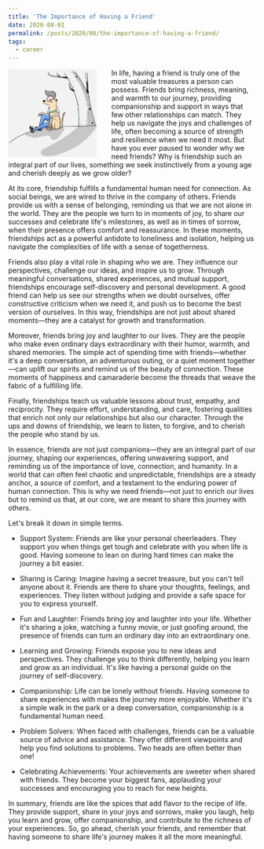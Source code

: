 ```yaml
---
title: 'The Importance of Having a Friend'
date: 2020-08-01
permalink: /posts/2020/08/the-importance-of-having-a-friend/
tags:
  - career
---
```


<img width="180" alt="dog puppy friend" src="/images/posts/the-importance-of-having-a-friend.png" style="float: left; margin-right: 30px;" /> In life, having a friend is truly one of the most valuable treasures a person can possess. Friends bring richness, meaning, and warmth to our journey, providing companionship and support in ways that few other relationships can match. They help us navigate the joys and challenges of life, often becoming a source of strength and resilience when we need it most. But have you ever paused to wonder why we need friends? Why is friendship such an integral part of our lives, something we seek instinctively from a young age and cherish deeply as we grow older?

At its core, friendship fulfills a fundamental human need for connection. As social beings, we are wired to thrive in the company of others. Friends provide us with a sense of belonging, reminding us that we are not alone in the world. They are the people we turn to in moments of joy, to share our successes and celebrate life's milestones, as well as in times of sorrow, when their presence offers comfort and reassurance. In these moments, friendships act as a powerful antidote to loneliness and isolation, helping us navigate the complexities of life with a sense of togetherness.

Friends also play a vital role in shaping who we are. They influence our perspectives, challenge our ideas, and inspire us to grow. Through meaningful conversations, shared experiences, and mutual support, friendships encourage self-discovery and personal development. A good friend can help us see our strengths when we doubt ourselves, offer constructive criticism when we need it, and push us to become the best version of ourselves. In this way, friendships are not just about shared moments—they are a catalyst for growth and transformation.

Moreover, friends bring joy and laughter to our lives. They are the people who make even ordinary days extraordinary with their humor, warmth, and shared memories. The simple act of spending time with friends—whether it's a deep conversation, an adventurous outing, or a quiet moment together—can uplift our spirits and remind us of the beauty of connection. These moments of happiness and camaraderie become the threads that weave the fabric of a fulfilling life.

Finally, friendships teach us valuable lessons about trust, empathy, and reciprocity. They require effort, understanding, and care, fostering qualities that enrich not only our relationships but also our character. Through the ups and downs of friendship, we learn to listen, to forgive, and to cherish the people who stand by us.

In essence, friends are not just companions—they are an integral part of our journey, shaping our experiences, offering unwavering support, and reminding us of the importance of love, connection, and humanity. In a world that can often feel chaotic and unpredictable, friendships are a steady anchor, a source of comfort, and a testament to the enduring power of human connection. This is why we need friends—not just to enrich our lives but to remind us that, at our core, we are meant to share this journey with others.

Let's break it down in simple terms.

* Support System:
Friends are like your personal cheerleaders. They support you when things get tough and celebrate with you when life is good. Having someone to lean on during hard times can make the journey a bit easier.

* Sharing is Caring:
Imagine having a secret treasure, but you can't tell anyone about it. Friends are there to share your thoughts, feelings, and experiences. They listen without judging and provide a safe space for you to express yourself.

* Fun and Laughter:
Friends bring joy and laughter into your life. Whether it's sharing a joke, watching a funny movie, or just goofing around, the presence of friends can turn an ordinary day into an extraordinary one.

* Learning and Growing:
Friends expose you to new ideas and perspectives. They challenge you to think differently, helping you learn and grow as an individual. It's like having a personal guide on the journey of self-discovery.

* Companionship:
Life can be lonely without friends. Having someone to share experiences with makes the journey more enjoyable. Whether it's a simple walk in the park or a deep conversation, companionship is a fundamental human need.

* Problem Solvers:
When faced with challenges, friends can be a valuable source of advice and assistance. They offer different viewpoints and help you find solutions to problems. Two heads are often better than one!

* Celebrating Achievements:
Your achievements are sweeter when shared with friends. They become your biggest fans, applauding your successes and encouraging you to reach for new heights.

In summary, friends are like the spices that add flavor to the recipe of life. They provide support, share in your joys and sorrows, make you laugh, help you learn and grow, offer companionship, and contribute to the richness of your experiences. So, go ahead, cherish your friends, and remember that having someone to share life's journey makes it all the more meaningful.
